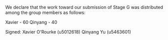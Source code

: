 We declare that the work toward our submission of Stage G was distributed among the group members as follows:

Xavier - 60
Qinyang - 40

Signed: Xavier O'Rourke (u5012618) Qinyang Yu (u5463601)


